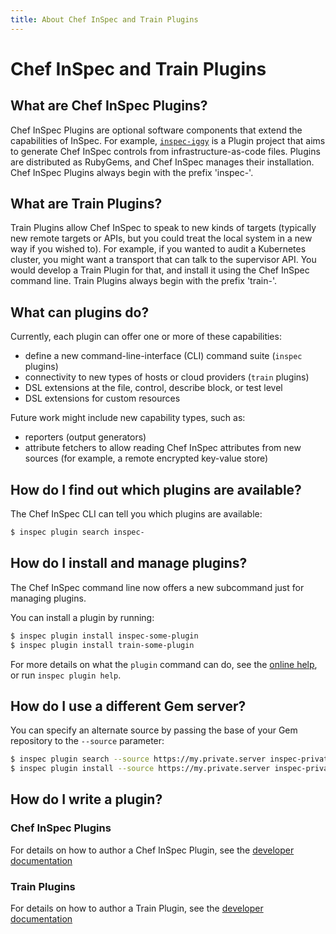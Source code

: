 ```yaml
---
title: About Chef InSpec and Train Plugins
---
```


# Chef InSpec and Train Plugins

## What are Chef InSpec Plugins?

Chef InSpec Plugins are optional software components that extend the capabilities of InSpec. For example, [`inspec-iggy`](https://github.com/inspec/inspec-iggy) is a Plugin project that aims to generate Chef InSpec controls from infrastructure-as-code files. Plugins are distributed as RubyGems, and Chef InSpec manages their installation. Chef InSpec Plugins always begin with the prefix 'inspec-'.

## What are Train Plugins?

Train Plugins allow Chef InSpec to speak to new kinds of targets (typically new remote targets or APIs, but you could treat the local system in a new way if you wished to). For example, if you wanted to audit a Kubernetes cluster, you might want a transport that can talk to the supervisor API. You would develop a Train Plugin for that, and install it using the Chef InSpec command line. Train Plugins always begin with the prefix 'train-'.

## What can plugins do?

Currently, each plugin can offer one or more of these capabilities:

 * define a new command-line-interface (CLI) command suite (`inspec` plugins)
 * connectivity to new types of hosts or cloud providers (`train` plugins)
 * DSL extensions at the file, control, describe block, or test level
* DSL extensions for custom resources

Future work might include new capability types, such as:

 * reporters (output generators)
 * attribute fetchers to allow reading Chef InSpec attributes from new sources (for example, a remote encrypted key-value store)

## How do I find out which plugins are available?

The Chef InSpec CLI can tell you which plugins are available:

```bash
$ inspec plugin search inspec-
```

## How do I install and manage plugins?

The Chef InSpec command line now offers a new subcommand just for managing plugins.

You can install a plugin by running:

```bash
$ inspec plugin install inspec-some-plugin
$ inspec plugin install train-some-plugin
```

For more details on what the `plugin` command can do, see the [online help](https://www.inspec.io/docs/reference/cli/#plugin), or run `inspec plugin help`.

## How do I use a different Gem server?

You can specify an alternate source by passing the base of your Gem repository to the `--source` parameter:

```bash
$ inspec plugin search --source https://my.private.server inspec-private
$ inspec plugin install --source https://my.private.server inspec-private-plugin
```

## How do I write a plugin?

### Chef InSpec Plugins

For details on how to author a Chef InSpec Plugin, see the [developer documentation](https://github.com/inspec/inspec/blob/master/docs/dev/plugins.md)

### Train Plugins

For details on how to author a Train Plugin, see the [developer documentation](https://github.com/inspec/train/blob/master/docs/plugins.md)
